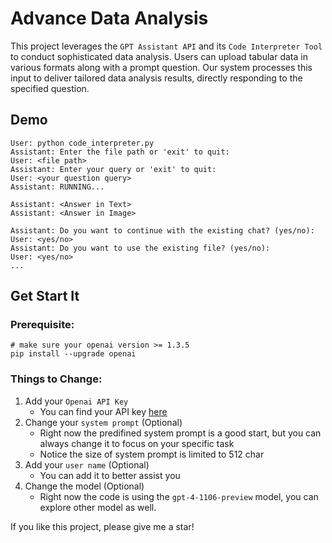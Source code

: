# Advance Data Analysis

This project leverages the `GPT Assistant API` and its `Code Interpreter Tool` to conduct sophisticated data analysis. Users can upload tabular data in various formats along with a prompt question. Our system processes this input to deliver tailored data analysis results, directly responding to the specified question.

## Demo

```
User: python code_interpreter.py
Assistant: Enter the file path or 'exit' to quit:
User: <file path>
Assistant: Enter your query or 'exit' to quit:
User: <your question query>
Assistant: RUNNING...

Assistant: <Answer in Text>
Assistant: <Answer in Image>

Assistant: Do you want to continue with the existing chat? (yes/no):
User: <yes/no>
Assistant: Do you want to use the existing file? (yes/no):
User: <yes/no>
...
```

## Get Start It

### Prerequisite:

```
# make sure your openai version >= 1.3.5
pip install --upgrade openai
```

### Things to Change:

1. Add your `Openai API Key`
   - You can find your API key [here](https://platform.openai.com/api-keys)
2. Change your `system prompt` (Optional)
   - Right now the predifined system prompt is a good start, but you can always change it to focus on your specific task
   - Notice the size of system prompt is limited to 512 char
3. Add your `user name` (Optional)
   - You can add it to better assist you
4. Change the model (Optional)
   - Right now the code is using the `gpt-4-1106-preview` model, you can explore other model as well.

If you like this project, please give me a star!
